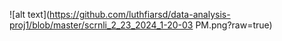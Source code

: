 ![alt text](https://github.com/luthfiarsd/data-analysis-proj1/blob/master/scrnli_2_23_2024_1-20-03 PM.png?raw=true)
